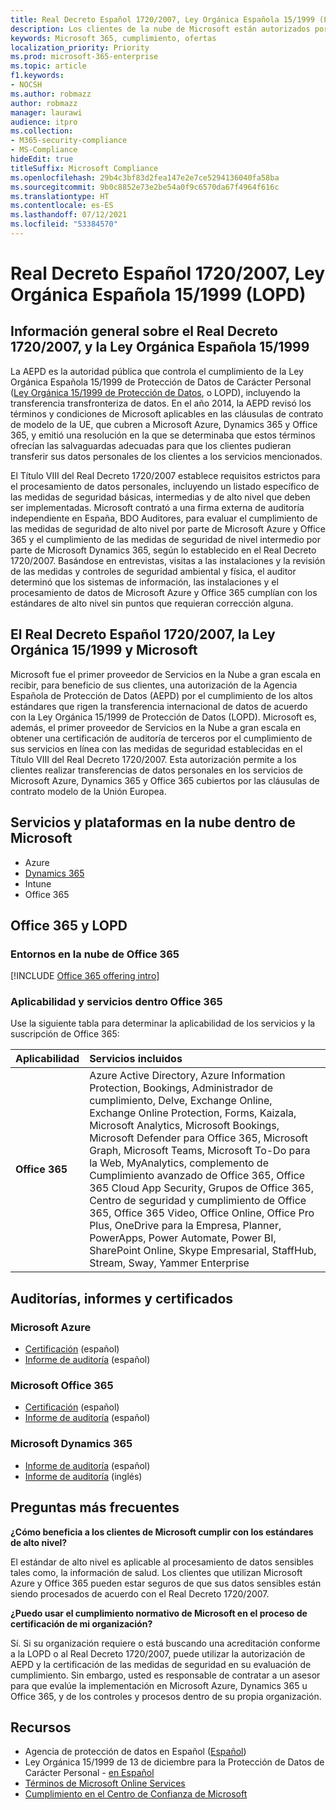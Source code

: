 ```yaml
---
title: Real Decreto Español 1720/2007, Ley Orgánica Española 15/1999 (LOPD)
description: Los clientes de la nube de Microsoft están autorizados por la Agencia Española de Protección de Datos (AEPD) para realizar transferencias internacionales de datos.
keywords: Microsoft 365, cumplimiento, ofertas
localization_priority: Priority
ms.prod: microsoft-365-enterprise
ms.topic: article
f1.keywords:
- NOCSH
ms.author: robmazz
author: robmazz
manager: laurawi
audience: itpro
ms.collection:
- M365-security-compliance
- MS-Compliance
hideEdit: true
titleSuffix: Microsoft Compliance
ms.openlocfilehash: 29b4c3bf83d2fea147e2e7ce5294136040fa58ba
ms.sourcegitcommit: 9b0c8852e73e2be54a0f9c6570da67f4964f616c
ms.translationtype: HT
ms.contentlocale: es-ES
ms.lasthandoff: 07/12/2021
ms.locfileid: "53384570"
---
```

# <a name="spanish-royal-decree-17202007-spanish-organic-law-151999-lopd"></a>Real Decreto Español 1720/2007, Ley Orgánica Española 15/1999 (LOPD)

## <a name="spanish-royal-decree-17202007-spanish-organic-law-151999-overview"></a>Información general sobre el Real Decreto 1720/2007, y la Ley Orgánica Española 15/1999

La AEPD es la autoridad pública que controla el cumplimiento de la Ley Orgánica Española 15/1999 de Protección de Datos de Carácter Personal ([Ley Orgánica 15/1999 de Protección de Datos](https://www.boe.es/buscar/act.php?id=BOE-A-1999-23750), o LOPD), incluyendo la transferencia transfronteriza de datos. En el año 2014, la AEPD revisó los términos y condiciones de Microsoft aplicables en las cláusulas de contrato de modelo de la UE, que cubren a Microsoft Azure, Dynamics 365 y Office 365, y emitió una resolución en la que se determinaba que estos términos ofrecían las salvaguardas adecuadas para que los clientes pudieran transferir sus datos personales de los clientes a los servicios mencionados.

El Título VIII del Real Decreto 1720/2007 establece requisitos estrictos para el procesamiento de datos personales, incluyendo un listado específico de las medidas de seguridad básicas, intermedias y de alto nivel que deben ser implementadas. Microsoft contrató a una firma externa de auditoría independiente en España, BDO Auditores, para evaluar el cumplimiento de las medidas de seguridad de alto nivel por parte de Microsoft Azure y Office 365 y el cumplimiento de las medidas de seguridad de nivel intermedio por parte de Microsoft Dynamics 365, según lo establecido en el Real Decreto 1720/2007. Basándose en entrevistas, visitas a las instalaciones y la revisión de las medidas y controles de seguridad ambiental y física, el auditor determinó que los sistemas de información, las instalaciones y el procesamiento de datos de Microsoft Azure y Office 365 cumplían con los estándares de alto nivel sin puntos que requieran corrección alguna.

## <a name="microsoft-and-spanish-royal-decree-17202007-spanish-organic-law-151999"></a>El Real Decreto Español 1720/2007, la Ley Orgánica 15/1999 y Microsoft

Microsoft fue el primer proveedor de Servicios en la Nube a gran escala en recibir, para beneficio de sus clientes, una autorización de la Agencia Española de Protección de Datos (AEPD) por el cumplimiento de los altos estándares que rigen la transferencia internacional de datos de acuerdo con la Ley Orgánica 15/1999 de Protección de Datos (LOPD). Microsoft es, además, el primer proveedor de Servicios en la Nube a gran escala en obtener una certificación de auditoría de terceros por el cumplimiento de sus servicios en línea con las medidas de seguridad establecidas en el Título VIII del Real Decreto 1720/2007. Esta autorización permite a los clientes realizar transferencias de datos personales en los servicios de Microsoft Azure, Dynamics 365 y Office 365 cubiertos por las cláusulas de contrato modelo de la Unión Europea.

## <a name="microsoft-in-scope-cloud-platforms--services"></a>Servicios y plataformas en la nube dentro de Microsoft

- Azure
- [Dynamics 365](https://aka.ms/d365-compliance-list)
- Intune
- Office 365

## <a name="office-365-and-lopd"></a>Office 365 y LOPD

### <a name="office-365-cloud-environments"></a>Entornos en la nube de Office 365

[!INCLUDE [Office 365 offering intro](../includes/o365-offering-introduction.md)]

### <a name="office-365-applicability-and-in-scope-services"></a>Aplicabilidad y servicios dentro Office 365

Use la siguiente tabla para determinar la aplicabilidad de los servicios y la suscripción de Office 365:

| **Aplicabilidad** | **Servicios incluidos** |
|:------------------|:----------------------|
| **Office 365** | Azure Active Directory, Azure Information Protection, Bookings, Administrador de cumplimiento, Delve, Exchange Online, Exchange Online Protection, Forms, Kaizala, Microsoft Analytics, Microsoft Bookings, Microsoft Defender para Office 365, Microsoft Graph, Microsoft Teams, Microsoft To-Do para la Web, MyAnalytics, complemento de Cumplimiento avanzado de Office 365, Office 365 Cloud App Security, Grupos de Office 365, Centro de seguridad y cumplimiento de Office 365, Office 365 Video, Office Online, Office Pro Plus, OneDrive para la Empresa, Planner, PowerApps, Power Automate, Power BI, SharePoint Online, Skype Empresarial, StaffHub, Stream, Sway, Yammer Enterprise |

## <a name="audits-reports-and-certificates"></a>Auditorías, informes y certificados

### <a name="microsoft-azure"></a>Microsoft Azure

- [Certificación](https://servicetrust.microsoft.com/ViewPage/MSComplianceGuide?command=Download&downloadType=Document&downloadId=1b6465af-d3c7-4738-be6e-3ab31c01b839&docTab=4ce99610-c9c0-11e7-8c2c-f908a777fa4d_GRC_Assessment_Reports) (español)
- [Informe de auditoría](https://servicetrust.microsoft.com/ViewPage/MSComplianceGuide?command=Download&downloadType=Document&downloadId=10c093a0-1f83-43c5-8f47-3ddc481cc2e9&docTab=4ce99610-c9c0-11e7-8c2c-f908a777fa4d_GRC_Assessment_Reports) (español)

### <a name="microsoft-office-365"></a>Microsoft Office 365

- [Certificación](https://servicetrust.microsoft.com/ViewPage/MSComplianceGuide?command=Download&downloadType=Document&downloadId=0455a8c5-f458-40c4-b7bb-b936b5ab99f5&docTab=4ce99610-c9c0-11e7-8c2c-f908a777fa4d_GRC_Assessment_Reports) (español)
- [Informe de auditoría](https://servicetrust.microsoft.com/ViewPage/MSComplianceGuide?command=Download&downloadType=Document&downloadId=aecfad3e-2a46-44fd-96fb-1cbe83c6a00d&docTab=4ce99610-c9c0-11e7-8c2c-f908a777fa4d_GRC_Assessment_Reports) (español)

### <a name="microsoft-dynamics-365"></a>Microsoft Dynamics 365

- [Informe de auditoría](https://servicetrust.microsoft.com/ViewPage/MSComplianceGuide?command=Download&downloadType=Document&downloadId=1339c931-f316-4521-88fc-d60ef1d84106&docTab=4ce99610-c9c0-11e7-8c2c-f908a777fa4d_GRC_Assessment_Reports) (español)
- [Informe de auditoría](https://servicetrust.microsoft.com/ViewPage/MSComplianceGuide?command=Download&downloadType=Document&downloadId=9efdba37-fa64-4d09-9703-714187435024&docTab=4ce99610-c9c0-11e7-8c2c-f908a777fa4d_GRC_Assessment_Reports) (inglés)

## <a name="frequently-asked-questions"></a>Preguntas más frecuentes

**¿Cómo beneficia a los clientes de Microsoft cumplir con los estándares de alto nivel?**

El estándar de alto nivel es aplicable al procesamiento de datos sensibles tales como, la información de salud. Los clientes que utilizan Microsoft Azure y Office 365 pueden estar seguros de que sus datos sensibles están siendo procesados de acuerdo con el Real Decreto 1720/2007.

**¿Puedo usar el cumplimiento normativo de Microsoft en el proceso de certificación de mi organización?**

Sí. Si su organización requiere o está buscando una acreditación conforme a la LOPD o al Real Decreto 1720/2007, puede utilizar la autorización de AEPD y la certificación de las medidas de seguridad en su evaluación de cumplimiento. Sin embargo, usted es responsable de contratar a un asesor para que evalúe la implementación en Microsoft Azure, Dynamics 365 u Office 365, y de los controles y procesos dentro de su propia organización.

## <a name="resources"></a>Recursos

- Agencia de protección de datos en Español ([Español](https://www.agpd.es/portalwebAGPD/index-ides-idphp.php))
- Ley Orgánica 15/1999 de 13 de diciembre para la Protección de Datos de Carácter Personal - [en Español](https://www.boe.es/buscar/act.php?id=BOE-A-1999-23750)
- [Términos de Microsoft Online Services](https://aka.ms/Online-Services-Terms)
- [Cumplimiento en el Centro de Confianza de Microsoft](https://www.microsoft.com/trust-center/compliance/compliance-overview)
